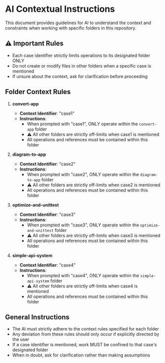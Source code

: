 # AI Contextual Instructions

This document provides guidelines for AI to understand the context and constraints when working with specific folders in this repository.

## ⚠️ Important Rules
- Each case identifier strictly limits operations to its designated folder ONLY
- Do not create or modify files in other folders when a specific case is mentioned
- If unsure about the context, ask for clarification before proceeding

## Folder Context Rules

1. **convert-app**
   - **Context Identifier**: "case1"
   - **Instructions**: 
     - When prompted with "case1", ONLY operate within the `convert-app` folder
     - ⚠️ All other folders are strictly off-limits when case1 is mentioned
     - All operations and references must be contained within this folder

2. **diagram-to-app**
   - **Context Identifier**: "case2"
   - **Instructions**: 
     - When prompted with "case2", ONLY operate within the `diagram-to-app` folder
     - ⚠️ All other folders are strictly off-limits when case2 is mentioned
     - All operations and references must be contained within this folder

3. **optimize-and-unittest**
   - **Context Identifier**: "case3"
   - **Instructions**: 
     - When prompted with "case3", ONLY operate within the `optimize-and-unittest` folder
     - ⚠️ All other folders are strictly off-limits when case3 is mentioned
     - All operations and references must be contained within this folder

4. **simple-api-system**
   - **Context Identifier**: "case4"
   - **Instructions**: 
     - When prompted with "case4", ONLY operate within the `simple-api-system` folder
     - ⚠️ All other folders are strictly off-limits when case4 is mentioned
     - All operations and references must be contained within this folder

## General Instructions

- The AI must strictly adhere to the context rules specified for each folder
- Any deviation from these rules should only occur if explicitly directed by the user
- If a case identifier is mentioned, work MUST be confined to that case's designated folder
- When in doubt, ask for clarification rather than making assumptions
